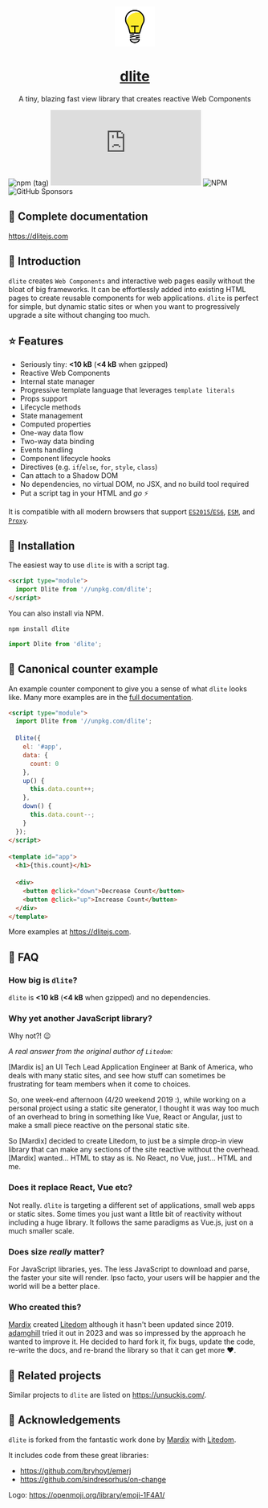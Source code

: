 <p align="center">
  <a href="https://dlitejs.com/"><img src="logo.svg" alt="dlite logo" height="80"/></a>
</p>
<h1 align="center"><a href="https://dlitejs.com/">dlite</a></h1>
<p align="center">A tiny, blazing fast view library that creates reactive Web Components</p>

![npm (tag)](https://img.shields.io/npm/v/dlite/latest.svg?style=flat-square) [![gzip bundle size](http://img.badgesize.io/https://unpkg.com/dlite@latest/dist/dlite.es.js?compression=gzip&style=flat-square)](https://unpkg.com/dlite) ![NPM](https://img.shields.io/npm/l/dlite.svg?style=flat-square) ![GitHub Sponsors](https://img.shields.io/github/sponsors/adamghill?color=blue&style=flat-square)

## 📖 Complete documentation

https://dlitejs.com

## 🧐 Introduction

`dlite` creates `Web Components` and interactive web pages easily without the bloat of big frameworks. It can be effortlessly added into existing HTML pages to create reusable components for web applications. `dlite` is perfect for simple, but dynamic static sites or when you want to progressively upgrade a site without changing too much.

## ⭐ Features

- Seriously tiny: **<10 kB** (**<4 kB** when gzipped)
- Reactive Web Components
- Internal state manager
- Progressive template language that leverages `template literals`
- Props support
- Lifecycle methods
- State management
- Computed properties
- One-way data flow
- Two-way data binding
- Events handling
- Component lifecycle hooks
- Directives (e.g. `if`/`else`, `for`, `style`, `class`)
- Can attach to a Shadow DOM
- No dependencies, no virtual DOM, no JSX, and no build tool required
- Put a script tag in your HTML and _go_ ⚡

It is compatible with all modern browsers that support [`ES2015`/`ES6`](https://caniuse.com/#feat=es6), [`ESM`](https://caniuse.com/?search=esm), and [`Proxy`](https://caniuse.com/#search=proxy).

## 🔧 Installation

The easiest way to use `dlite` is with a script tag.

```html
<script type="module">
  import Dlite from '//unpkg.com/dlite';
</script>
```

You can also install via NPM.

```
npm install dlite
```

```js
import Dlite from 'dlite';
```

## 🔄 Canonical counter example

An example counter component to give you a sense of what `dlite` looks like. Many more examples are in the [full documentation](https://dlitejs.com).

```html
<script type="module">
  import Dlite from '//unpkg.com/dlite';
  
  Dlite({
    el: '#app',
    data: {
      count: 0
    },
    up() {
      this.data.count++;
    },
    down() {
      this.data.count--;
    }
  });
</script>

<template id="app">
  <h1>{this.count}</h1>

  <div>
    <button @click="down">Decrease Count</button>
    <button @click="up">Increase Count</button>
  </div>
</template>
```

More examples at https://dlitejs.com.

## 🙋 FAQ

### How big is `dlite`?

`dlite` is **<10 kB** (**<4 kB** when gzipped) and no dependencies.

### Why yet another JavaScript library?

Why not?! 😉

_A real answer from the original author of `Litedom`:_

[Mardix is] an UI Tech Lead Application Engineer at Bank of America, who deals with many static sites, and see how stuff can sometimes be frustrating for team members when it come to choices. 

So, one week-end afternoon (4/20 weekend 2019 :), while working on a personal project using a static site generator, I thought it was way too much of an overhead to bring in something like Vue, React or Angular, just to make a small piece reactive on the personal static site. 

So [Mardix] decided to create Litedom, to just be a simple drop-in view library that can make any sections of the site reactive without the overhead. [Mardix] wanted... HTML to stay as is. No React, no Vue, just... HTML and me.

### Does it replace React, Vue etc?

Not really. `dlite` is targeting a different set of applications, small web apps or static sites. Some times you just want a little bit of reactivity without including a huge library. It follows the same paradigms as Vue.js, just on a much smaller scale.

### Does size _really_ matter?

For JavaScript libraries, yes. The less JavaScript to download and parse, the faster your site will render. Ipso facto, your users will be happier and the world will be a better place.

### Who created this?

[Mardix](https://github.com/mardix) created [Litedom](https://github.com/mardix/litedom) although it hasn't been updated since 2019. [adamghill](https://github.com/adamghill) tried it out in 2023 and was so impressed by the approach he wanted to improve it. He decided to hard fork it, fix bugs, update the code, re-write the docs, and re-brand the library so that it can get more ❤️.

## 🧠 Related projects

Similar projects to `dlite` are listed on https://unsuckjs.com/.

## 🙌 Acknowledgements

`dlite` is forked from the fantastic work done by [Mardix](https://github.com/mardix) with [Litedom](https://github.com/mardix/litedom).

It includes code from these great libraries:
- https://github.com/bryhoyt/emerj 
- https://github.com/sindresorhus/on-change

Logo: https://openmoji.org/library/emoji-1F4A1/
